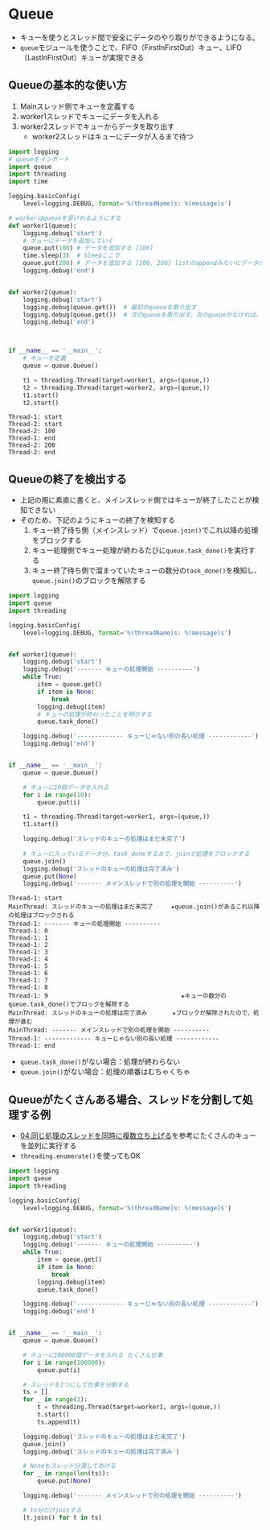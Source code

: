 # Queue
- キューを使うとスレッド間で安全にデータのやり取りができるようになる。
- `queue`モジュールを使うことで、FIFO（FirstInFirstOut）キュー、LIFO（LastInFirstOut）キューが実現できる


## Queueの基本的な使い方

1. Mainスレッド側でキューを定義する
2. worker1スレッドでキューにデータを入れる
3. worker2スレッドでキューからデータを取り出す
    - worker2スレッドはキューにデータが入るまで待つ


```python:threading_queue.py
import logging
# queueをインポート
import queue
import threading
import time

logging.basicConfig(
    level=logging.DEBUG, format='%(threadName)s: %(message)s')

# workerはqueueを受けれるようにする
def worker1(queue):
    logging.debug('start')
    # キューにデータを追加していく
    queue.put(100) # データを追加する [100]
    time.sleep(3)  # Sleepここで
    queue.put(200) # データを追加する [100, 200] listのappendみたいにデータが入っていく
    logging.debug('end')


def worker2(queue):
    logging.debug('start')
    logging.debug(queue.get())  # 最初のqueueを取り出す
    logging.debug(queue.get())  # 次のqueueを取り出す。次のqueueがなければ、入るまで待つ
    logging.debug('end')



if __name__ == '__main__':
    # キューを定義
    queue = queue.Queue()

    t1 = threading.Thread(target=worker1, args=(queue,))
    t2 = threading.Thread(target=worker2, args=(queue,))
    t1.start()
    t2.start()
```
```sh:実行結果
Thread-1: start
Thread-2: start
Thread-2: 100
Thread-1: end
Thread-2: 200
Thread-2: end
```

## Queueの終了を検出する
- 上記の用に素直に書くと、メインスレッド側ではキューが終了したことが検知できない
- そのため、下記のようにキューの終了を検知する
    1. キュー終了待ち側（メインスレッド）で`queue.join()`でこれ以降の処理をブロックする
    2. キュー処理側でキュー処理が終わるたびに`queue.task_done()`を実行する
    3. キュー終了待ち側で溜まっていたキューの数分の`task_done()`を検知し、`queue.join()`のブロックを解除する

```python:threading_queue.py
import logging
import queue
import threading

logging.basicConfig(
    level=logging.DEBUG, format='%(threadName)s: %(message)s')


def worker1(queue):
    logging.debug('start')
    logging.debug('------- キューの処理開始 ----------')
    while True:
        item = queue.get()
        if item is None:
            break
        logging.debug(item)
        # キューの処理が終わったことを明示する
        queue.task_done()

    logging.debug('------------- キューじゃない別の長い処理 ------------')
    logging.debug('end')


if __name__ == '__main__':
    queue = queue.Queue()

    # キューに10個データを入れる
    for i in range(10):
        queue.put(i)

    t1 = threading.Thread(target=worker1, args=(queue,))
    t1.start()

    logging.debug('スレッドのキューの処理はまだ未完了')
    
    # キューに入っているデータ分、task_doneするまで、joinで処理をブロックする
    queue.join()
    logging.debug('スレッドのキューの処理は完了済み')
    queue.put(None)
    logging.debug('------- メインスレッドで別の処理を開始 ----------')

```
```sh:実行結果
Thread-1: start
MainThread: スレッドのキューの処理はまだ未完了　　　★queue.join()があるこれ以降の処理はブロックされる
Thread-1: ------- キューの処理開始 ----------
Thread-1: 0
Thread-1: 1
Thread-1: 2
Thread-1: 3
Thread-1: 4
Thread-1: 5
Thread-1: 6
Thread-1: 7
Thread-1: 8
Thread-1: 9                                     ★キューの数分のqueue.task_done()でブロックを解除する
MainThread: スレッドのキューの処理は完了済み       ★ブロックが解除されたので、処理が進む
MainThread: ------- メインスレッドで別の処理を開始 ----------
Thread-1: ------------- キューじゃない別の長い処理 ------------
Thread-1: end
```

- `queue.task_done()`がない場合：処理が終わらない
- `queue.join()`がない場合：処理の順番はむちゃくちゃ


## Queueがたくさんある場合、スレッドを分割して処理する例

- [04.同じ処理のスレッドを同時に複数立ち上げる](/TecInfo/00.Python_Programing/09.マルチスレッドとマルチプロセス/01.マルチスレッド/04.同じ処理のスレッドを同時に複数立ち上げる)を参考にたくさんのキューを並列に実行する
- `threading.enumerate()`を使ってもOK

```python:threading_queue.py
import logging
import queue
import threading

logging.basicConfig(
    level=logging.DEBUG, format='%(threadName)s: %(message)s')


def worker1(queue):
    logging.debug('start')
    logging.debug('------- キューの処理開始 ----------')
    while True:
        item = queue.get()
        if item is None:
            break
        logging.debug(item)
        queue.task_done()

    logging.debug('------------- キューじゃない別の長い処理 ------------')
    logging.debug('end')


if __name__ == '__main__':
    queue = queue.Queue()

    # キューに100000個データを入れる たくさん仕事
    for i in range(100000):
        queue.put(i)

    # スレッドを3つにして仕事を分割する
    ts = []
    for _ in range(3):
        t = threading.Thread(target=worker1, args=(queue,))
        t.start()
        ts.append(t)

    logging.debug('スレッドのキューの処理はまだ未完了')
    queue.join()
    logging.debug('スレッドのキューの処理は完了済み')

    # Noneもスレッド分渡してあげる
    for _ in range(len(ts)):
        queue.put(None)

    logging.debug('------- メインスレッドで別の処理を開始 ----------')

    # ts分だけjoinする
    [t.join() for t in ts]
```